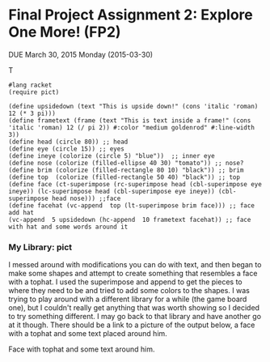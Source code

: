 # Final Project Assignment 2: Explore One More! (FP2) 
DUE March 30, 2015 Monday (2015-03-30)

T
```
#lang racket
(require pict)

(define upsidedown (text "This is upside down!" (cons 'italic 'roman) 12 (* 3 pi)))
(define frametext (frame (text "This is text inside a frame!" (cons 'italic 'roman) 12 (/ pi 2)) #:color "medium goldenrod" #:line-width 3))	
(define head (circle 80)) ;; head
(define eye (circle 15)) ;; eyes
(define ineye (colorize (circle 5) "blue"))  ;; inner eye
(define nose (colorize (filled-ellipse 40 30) "tomato")) ;; nose?
(define brim (colorize (filled-rectangle 80 10) "black")) ;; brim
(define top  (colorize (filled-rectangle 50 40) "black")) ;; top
(define face (ct-superimpose (rc-superimpose head (cbl-superimpose eye ineye)) (lc-superimpose head (cbl-superimpose eye ineye)) (cbl-superimpose head nose))) ;;face
(define facehat (vc-append  top (lt-superimpose brim face))) ;; face add hat
(vc-append  5 upsidedown (hc-append  10 frametext facehat)) ;; face with hat and some words around it

```

### My Library: pict
I messed around with modifications you can do with text, and then began to make some shapes and attempt to create something that resembles a face with a tophat. I used the superimpose and append to get the pieces to where they need to be and tried to add some colors to the shapes. I was trying to play around with a different library for a while (the game board one), but I couldn't really get anything that was worth showing so I decided to try something different. I may go back to that library and have another go at it though. There should be a link to a picture of the output below, a face with a tophat and some text placed around him.

Face with tophat and some text around him.



